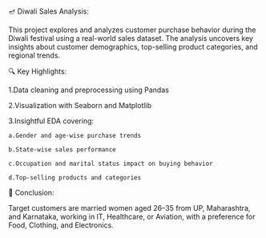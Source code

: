 🪔 Diwali Sales Analysis:

This project explores and analyzes customer purchase behavior during the Diwali festival using a real-world sales dataset. The analysis uncovers key insights about customer demographics, top-selling product categories, and regional trends.

🔍 Key Highlights:

1.Data cleaning and preprocessing using Pandas

2.Visualization with Seaborn and Matplotlib

3.Insightful EDA covering:

    a.Gender and age-wise purchase trends

    b.State-wise sales performance

    c.Occupation and marital status impact on buying behavior

    d.Top-selling products and categories

🎯 Conclusion:

Target customers are married women aged 26–35 from UP, Maharashtra, and Karnataka, working in IT, Healthcare, or Aviation, with a preference for Food, Clothing, and Electronics.
